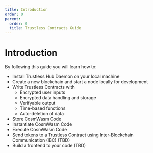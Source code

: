 ```yaml
---
title: Introduction
order: 0
parent:
  order: 0
  title: Trustless Contracts Guide
---
```


# Introduction

By following this guide you will learn how to:

* Install Trustless Hub Daemon on your local machine
* Create a new blockchain and start a node locally for development
* Write Trustless Contracts with
  * Encrypted user inputs
  * Encrypted data handling and storage
  * Verifyable output
  * Time-based functions
  * Auto-deletion of data
* Store CosmWasm Code
* Instantiate CosmWasm Code
* Execute CosmWasm Code
* Send tokens to a Trustless Contract using Inter-Blockchain Communication (IBC) (TBD)
* Build a frontend to your code (TBD)
